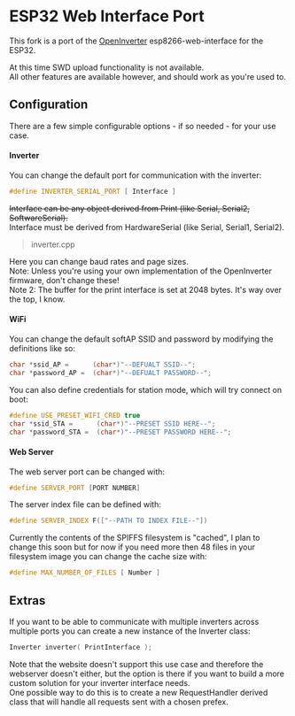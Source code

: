 # ESP32 Web Interface Port
This fork is a port of the [OpenInverter](https://openinverter.org) esp8266-web-interface for the ESP32.

At this time SWD upload functionality is not available.  
All other features are available however, and should work as you're used to.

## Configuration
There are a few simple configurable options - if so needed - for your use case.

#### Inverter
You can change the default port for communication with the inverter:
```C++
#define INVERTER_SERIAL_PORT [ Interface ]
```
~~Interface can be any object derived from Print (like Serial, Serial2, SoftwareSerial).~~  
Interface must be derived from HardwareSerial (like Serial, Serial1, Serial2).  

> inverter.cpp

Here you can change baud rates and page sizes.  
Note: Unless you're using your own implementation of the OpenInverter firmware, don't change these!  
Note 2: The buffer for the print interface is set at 2048 bytes. It's way over the top, I know.

#### WiFi
You can change the default softAP SSID and password by modifying the definitions like so:
```C++
char *ssid_AP =      (char*)"--DEFUALT SSID--";
char *password_AP =  (char*)"--DEFUALT PASSWORD--";
```

You can also define credentials for station mode, which will try connect on boot:
```C++
#define USE_PRESET_WIFI_CRED true
char *ssid_STA =      (char*)"--PRESET SSID HERE--";
char *password_STA =  (char*)"--PRESET PASSWORD HERE--";
```

#### Web Server
The web server port can be changed with:
```C++
#define SERVER_PORT [PORT NUMBER]
```

The server index file can be defined with:
```C++
#define SERVER_INDEX F(["--PATH TO INDEX FILE--"])
```

Currently the contents of the SPIFFS filesystem is "cached", I plan to change this soon but for now if you need more then 48 files in your filesystem image you can change the cache size with:
```C++
#define MAX_NUMBER_OF_FILES [ Number ]
```

## Extras
If you want to be able to communicate with multiple inverters across multiple ports you can create a new instance of the Inverter class:
```C++
Inverter inverter( PrintInterface );
```
Note that the website doesn't support this use case and therefore the webserver doesn't either, but the option is there if you want to build a more custom solution for your inverter interface needs.  
One possible way to do this is to create a new RequestHandler derived class that will handle all requests sent with a chosen prefex.
